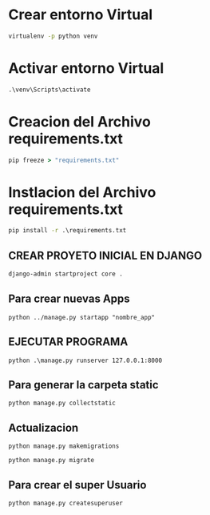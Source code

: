 # Crear entorno Virtual 

```cmd
virtualenv -p python venv
```

# Activar entorno Virtual 

```cmd
.\venv\Scripts\activate
```

# Creacion del Archivo **requirements.txt**

```cmd
pip freeze > "requirements.txt"
```


# Instlacion del Archivo **requirements.txt**

```cmd
pip install -r .\requirements.txt
```
## CREAR PROYETO INICIAL EN DJANGO

```cmd
django-admin startproject core .  
```

## Para crear nuevas Apps
```
python ../manage.py startapp "nombre_app"
```
## EJECUTAR PROGRAMA
```
python .\manage.py runserver 127.0.0.1:8000     
```
## Para generar la carpeta static
```
python manage.py collectstatic
```

## Actualizacion 
```
python manage.py makemigrations
```
```
python manage.py migrate
```

## Para crear el super Usuario
```
python manage.py createsuperuser
```